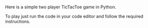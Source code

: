 Here is a simple two player TicTacToe game in Python. 

To play just run the code in your code editor and follow the required instructions.
